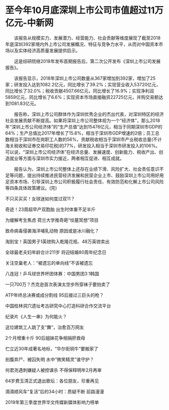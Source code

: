 # 至今年10月底深圳上市公司市值超过11万亿元-中新网

　　该报告从规模实力、发展潜力、经营能力、社会贡献等维度展现了截至2018年底深圳392家境内外上市公司发展概况、特征与竞争力水平，从而对中国资本市场以及实体经济高质量发展提供启示。

　　这是综研院继2018年发布首期报告后，第二次公开发布《深圳上市公司发展报告》。

　　该报告显示，2018年深圳上市公司数量从367家增加到392家，增加了25家；研发投入达到1082.2亿元，同比增长了39.2%；实现营业收入53720亿元，同比增长了32.0%；税收贡献4507.66亿元，同比增长了16.9%；实现净利润5859亿元，同比增长了6.6%；实现资本市场直接融资22725亿元，并购交易额达到1081.83亿元。

　　报告称，深圳上市公司群体作为深圳优秀企业的杰出代表，对深圳特区的经济社会发展贡献不断提高。如果将深圳上市公司整体视为一个“经济体”，那么2018年“深圳上市公司经济体”的“生产总值”达到15476亿元，相当于同期深圳市GDP的64%；生产总值比2017年增长了15.8%，相当于深圳市GDP增速的2倍；员工总数相当于深圳市在岗职工人数的56%，贡献税收相当于深圳市产业税收总量(不计海关税收和证券交易印花税)的77%，研发投入相当于深圳市研发投入的106%。可以说，“深圳上市公司经济体”在经济总量、发展速度、创新能力、税收产出、创造就业等方面与深圳市实力接近，两者相互促进、相互成就。

　　报告认为，深圳上市公司整体上还存在业绩下滑、风险扩大、社会责任意识不足等问题，提出持续推进民营经济发展和民营企业上市、鼓励深圳上市公司用好用足资本市场、引导深圳上市公司积极履行社会责任、有效防范和化解上市公司风险等四条具体政策建议。(完)

不只买买买！女球迷如何度过双11？

奇迹！23周超早产双胞胎 出生时体重不足半斤

为缓解考生焦虑 荷兰大学推奇葩“坟墓冥想”项目

致命病毒侵袭海洋哺乳动物 原因或是冰川融化？

淘到宝！英国男子1英镑购入乾隆花瓶、48万英镑卖出

全球最老夫妇年龄合计211岁 将迎结婚80周年纪念日

关注空巢老人：“被遗忘的单向线”不该被遗忘

八连冠！乒乓球世界杯团体赛：中国男团3:1韩国

一只700万？杰克逊首次表演太空步所穿袜子要拍卖了

ATP年终总决赛或成分割线 95后接过三巨头的枪？

中国桂林洞穴遗址考古研究中心打造科研合作交流平台

纪录片《人生一串》为何能火？ 

这位建筑工人跳了支“舞”，治愈百万网友

2个月增重十斤 90后姐妹花争相捐肝救母

伫立近30年成著名地标，“华尔街铜牛”要搬家了

剖腹弃尸、被囚失明 水中“微笑精灵”谁守护？

何君尧遇刺嫌疑人被控谋杀 不得保释明年2月再审

64岁费玉清正式退出歌坛：各位朋友，珍重再见

滴滴顺风车“复活”后的34小时：质疑不断 前路漫漫

2019年第三季度世界华文传媒新媒体影响力榜单
